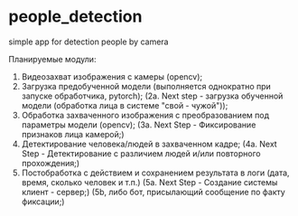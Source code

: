 # people_detection
simple app for detection people by camera

Планируемые модули:
1. Видеозахват изображения с камеры (opencv);
2. Загрузка предобученной модели (выполняется однократно при запуске обработчика, pytorch);
(2a. Next step - загрузка обученной модели (обработка лица в системе "свой - чужой"));
3. Обработка захваченного изображения с преобразованием под параметры модели (opencv);
(3a. Next Step - Фиксирование признаков лица камерой;)
4. Детектирование человека/людей в захваченном кадре;
(4a. Next Step - Детектирование с различием людей и/или повторного прохождения;)
5. Постобработка с действием и сохранением результата в логи (дата, время, сколько человек и т.п.)
(5a. Next Step - Создание системы клиент - сервер;)
(5b, либо бот, присылающий сообщение по факту фиксации;)
